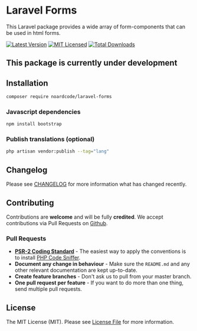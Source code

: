 # Laravel Forms
This Laravel package provides a wide array of form-components that can be used in html forms.

[![Latest Version](https://img.shields.io/packagist/v/noardcode/laravel-forms.svg?style=flat-square)](https://packagist.org/packages/noardcode/laravel-forms)
[![MIT Licensed](https://img.shields.io/badge/license-MIT-brightgreen.svg?style=flat-square)](LICENSE)
[![Total Downloads](https://img.shields.io/packagist/dt/noardcode/laravel-forms.svg?style=flat-square)](https://packagist.org/packages/noardcode/laravel-forms)

## This package is currently under development

## Installation

```bash
composer require noardcode/laravel-forms
```

### Javascript dependencies

```bash
npm install bootstrap
```

### Publish translations (optional)

```bash
php artisan vendor:publish --tag="lang"
```

## Changelog

Please see [CHANGELOG](CHANGELOG.md) for more information what has changed recently.

## Contributing

Contributions are **welcome** and will be fully **credited**. We accept contributions via Pull Requests on [Github](https://github.com/noardcode/laravel-forms).

### Pull Requests

- **[PSR-2 Coding Standard](https://github.com/php-fig/fig-standards/blob/master/accepted/PSR-2-coding-style-guide.md)** - The easiest way to apply the conventions is to install [PHP Code Sniffer](http://pear.php.net/package/PHP_CodeSniffer).
- **Document any change in behaviour** - Make sure the `README.md` and any other relevant documentation are kept up-to-date.
- **Create feature branches** - Don't ask us to pull from your master branch.
- **One pull request per feature** - If you want to do more than one thing, send multiple pull requests.

## License

The MIT License (MIT). Please see [License File](LICENSE) for more information.
